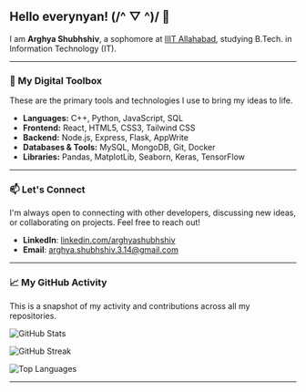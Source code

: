 ## Hello everynyan! (/^ ▽ ^)/ 👋

I am **Arghya Shubhshiv**, a sophomore at [IIIT Allahabad](https://iiita.ac.in), studying B.Tech. in Information Technology (IT). 

---

### 🧰 My Digital Toolbox

These are the primary tools and technologies I use to bring my ideas to life.

* **Languages:** C++, Python, JavaScript, SQL
* **Frontend:** React, HTML5, CSS3, Tailwind CSS
* **Backend:** Node.js, Express, Flask, AppWrite
* **Databases & Tools:** MySQL, MongoDB, Git, Docker
* **Libraries:** Pandas, MatplotLib, Seaborn, Keras, TensorFlow 
---

### 📫 Let's Connect

I'm always open to connecting with other developers, discussing new ideas, or collaborating on projects. Feel free to reach out!

* **LinkedIn**: [linkedin.com/arghyashubhshiv](https://www.linkedin.com/in/arghyashubhshiv/)
* **Email**: [arghya.shubhshiv.3.14@gmail.com](mailto:arghya.shubhshiv.3.14@gmail.com)
---

### 📈 My GitHub Activity

This is a snapshot of my activity and contributions across all my repositories.

![GitHub Stats](https://github-readme-stats.vercel.app/api?username=arghyashubhshiv&show_icons=true&theme=radical&include_all_commits=true&count_private=true)

![GitHub Streak](https://github-readme-streak-stats-eight.vercel.app/?user=arghyashubhshiv&theme=radical)

![Top Languages](https://github-readme-stats.vercel.app/api/top-langs/?username=arghyashubhshiv&layout=compact&theme=radical)

---

